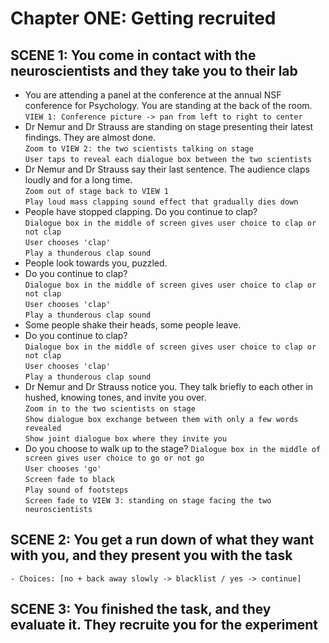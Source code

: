 # Chapter ONE: Getting recruited
## SCENE 1: You come in contact with the neuroscientists and they take you to their lab
- You are attending a panel at the conference at the annual NSF conference for Psychology. You are standing at the back of the room.<br>
``VIEW 1: Conference picture -> pan from left to right to center``
- Dr Nemur and Dr Strauss are standing on stage presenting their latest findings. They are almost done.<br>
``Zoom to VIEW 2: the two scientists talking on stage``<br>
``User taps to reveal each dialogue box between the two scientists``
- Dr Nemur and Dr Strauss say their last sentence. The audience claps loudly and for a long time.<br>
``Zoom out of stage back to VIEW 1``<br>
``Play loud mass clapping sound effect that gradually dies down``
- People have stopped clapping. Do you continue to clap?<br>
``Dialogue box in the middle of screen gives user choice to clap or not clap``<br>
``User chooses 'clap'``<br>
``Play a thunderous clap sound``<br>
- People look towards you, puzzled.<br>
- Do you continue to clap?<br>
``Dialogue box in the middle of screen gives user choice to clap or not clap``<br>
``User chooses 'clap'``<br>
``Play a thunderous clap sound``<br>
- Some people shake their heads, some people leave.<br>
- Do you continue to clap?<br>
``Dialogue box in the middle of screen gives user choice to clap or not clap``<br>
``User chooses 'clap'``<br>
``Play a thunderous clap sound``<br>
- Dr Nemur and Dr Strauss notice you. They talk briefly to each other in hushed, knowing tones, and invite you over.<br>
``Zoom in to the two scientists on stage``<br>
``Show dialogue box exchange between them with only a few words revealed``<br>
``Show joint dialogue box where they invite you``
- Do you choose to walk up to the stage?
``Dialogue box in the middle of screen gives user choice to go or not go``<br>
``User chooses 'go'``<br>
``Screen fade to black``<br>
``Play sound of footsteps``<br>
``Screen fade to VIEW 3: standing on stage facing the two neuroscientists``<br>
## SCENE 2: You get a run down of what they want with you, and they present you with the task
    - Choices: [no + back away slowly -> blacklist / yes -> continue]
## SCENE 3: You finished the task, and they evaluate it. They recruite you for the experiment

